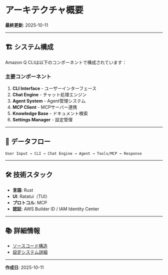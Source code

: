 # アーキテクチャ概要

**最終更新**: 2025-10-11

---

## 🏗️ システム構成

Amazon Q CLIは以下のコンポーネントで構成されています：

### 主要コンポーネント
1. **CLI Interface** - ユーザーインターフェース
2. **Chat Engine** - チャット処理エンジン
3. **Agent System** - Agent管理システム
4. **MCP Client** - MCPサーバー連携
5. **Knowledge Base** - ドキュメント検索
6. **Settings Manager** - 設定管理

---

## 🔄 データフロー

```
User Input → CLI → Chat Engine → Agent → Tools/MCP → Response
```

---

## 🛠️ 技術スタック

- **言語**: Rust
- **UI**: Ratatui（TUI）
- **プロトコル**: MCP
- **認証**: AWS Builder ID / IAM Identity Center

---

## 📚 詳細情報

- [ソースコード構造](03_source-code-structure.md)
- [設定システム詳細](02_configuration-system.md)

---

**作成日**: 2025-10-11
